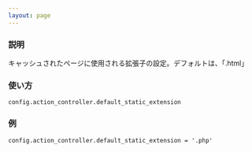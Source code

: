 ```yaml
---
layout: page
---
```

### 説明
キャッシュされたページに使用される拡張子の設定。デフォルトは、「.html」

### 使い方
    config.action_controller.default_static_extension

### 例
    config.action_controller.default_static_extension = '.php'
